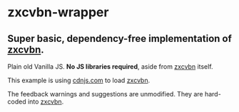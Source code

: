 # zxcvbn-wrapper
## Super basic, dependency-free implementation of [zxcvbn](https://github.com/dropbox/zxcvbn).

Plain old Vanilla JS. **No JS libraries required**, aside from [zxcvbn](https://github.com/dropbox/zxcvbn) itself. 

This example is using [cdnjs.com](https://cdnjs.com/libraries/zxcvbn) to load [zxcvbn](https://github.com/dropbox/zxcvbn).

The feedback warnings and suggestions are unmodified. They are hard-coded into [zxcvbn](https://github.com/dropbox/zxcvbn).